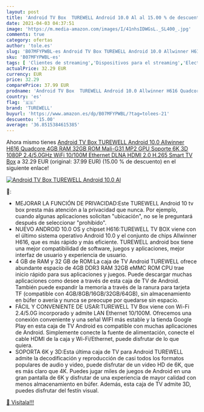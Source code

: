 ```yaml
---
layout: post
title: 'Android TV Box  TUREWELL Android 10.0 Al al 15.00 % de descuento'
date: 2021-04-03 04:37:51
image: 'https://m.media-amazon.com/images/I/41nhsIDWGsL._SL400_.jpg'
comments: true
category: ofertas
author: 'tole.es'
slug: 'B07MFYPWBL-es Android TV Box TUREWELL Android 10.0 Allwinner H616...'
sku: 'B07MFYPWBL-es'
tags: [ 'Clientes de streaming','Dispositivos para el streaming','Electrónica','Equipos de audio y Hi-Fi','android','turewell', ]
actualPrice: 32.29 EUR
currency: EUR
price: 32.29
comparePrice: 37.99 EUR
prodname: 'Android TV Box  TUREWELL Android 10.0 Allwinner H616 Quadcore 4GB RAM 32GB ROM Mali-G31 MP2 GPU Soporte 6K 3D 1080P 2.4/5.0GHz WiFi 10/100M Ethernet DLNA HDMI 2.0 H.265 Smart TV Box'
country: 'es'
flag: '🇪🇸'
brand: 'TUREWELL'
buyurl: 'https://www.amazon.es/dp/B07MFYPWBL/?tag=tolees-21'
descuento: '15.00'
average: '36.8515384615385'
---
```


Ahora mismo tienes [Android TV Box  TUREWELL Android 10.0 Allwinner H616 Quadcore 4GB RAM 32GB ROM Mali-G31 MP2 GPU Soporte 6K 3D 1080P 2.4/5.0GHz WiFi 10/100M Ethernet DLNA HDMI 2.0 H.265 Smart TV Box](https://www.amazon.es/dp/B07MFYPWBL/?tag=tolees-21) a 32.29 EUR (original: 37.99 EUR) (15.00 %  de descuento) en el siguiente enlace!

[![Android TV Box  TUREWELL Android 10.0 Al](https://m.media-amazon.com/images/I/41nhsIDWGsL._SL400_.jpg)](https://www.amazon.es/dp/B07MFYPWBL/?tag=tolees-21)

🔎:

- MEJORAR LA FUNCIÓN DE PRIVACIDAD:Este TUREWELL Android 10 tv box presta más atención a la privacidad que nunca. Por ejemplo, cuando algunas aplicaciones solicitan "ubicación", no se le preguntará después de seleccionar "prohibido".
- NUEVO ANDROID 10.0 OS y chipset H616:TUREWELL TV BOX viene con el último sistema operativo Android 10.0 y el conjunto de chips Allwinner H616, que es más rápido y más eficiente. TUREWELL android box tiene una mejor compatibilidad de software, juegos y aplicaciones, mejor interfaz de usuario y experiencia de usuario.
- 4 GB de RAM y 32 GB de ROM:La caja de TV Android TUREWELL ofrece abundante espacio de 4GB DDR3 RAM 32GB eMMC ROM CPU trae inicio rápido para sus aplicaciones y juegos. Puede descargar muchas aplicaciones como desee a través de esta caja de TV de Android. También puede expandir la memoria a través de la ranura para tarjeta TF (compatible con 4GB/8GB/16GB/32GB/64GB), sin almacenamiento en búfer o avería y nunca se preocupe por quedarse sin espacio.
- FÁCIL Y CONVENIENTE DE USAR:TUREWELL TV Box viene con Wi-Fi 2.4/5.0G incorporado y admite LAN Ethernet 10/100M. Ofrecemos una conexión conveniente y una señal WIFI más estable y la tienda Google Play en esta caja de TV Android es compatible con muchas aplicaciones de Android. Simplemente conecte la fuente de alimentación, conecte el cable HDMI de la caja y Wi-Fi/Ethernet, puede disfrutar de lo que quiera.
- SOPORTA 6K y 3D:Esta última caja de TV para Android TUREWELL admite la decodificación y reproducción de casi todos los formatos populares de audio y video, puede disfrutar de un video HD de 6K, que es más claro que 4K. Puedes jugar miles de juegos de Android en una gran pantalla de 6K y disfrutar de una experiencia de mayor calidad con menos almacenamiento en búfer. Además, esta caja de TV admite 3D, puedes disfrutar del festín visual.

[🛒 Visítala!!!](https://www.amazon.es/dp/B07MFYPWBL/?tag=tolees-21)
